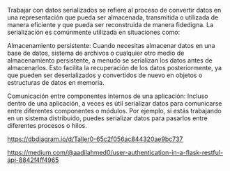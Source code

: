 Trabajar con datos serializados se refiere al proceso de convertir datos en una representación que pueda ser almacenada, transmitida o utilizada de manera eficiente y que pueda ser reconstruida de manera fidedigna. La serialización es comúnmente utilizada en situaciones como:

Almacenamiento persistente: Cuando necesitas almacenar datos en una base de datos, sistema de archivos o cualquier otro medio de almacenamiento persistente, a menudo se serializan los datos antes de almacenarlos. Esto facilita la recuperación de los datos posteriormente, ya que pueden ser deserializados y convertidos de nuevo en objetos o estructuras de datos en memoria.

Comunicación entre componentes internos de una aplicación: Incluso dentro de una aplicación, a veces es útil serializar datos para comunicarse entre diferentes componentes o módulos. Por ejemplo, si estás trabajando en un sistema distribuido, puedes serializar datos para pasarlos entre diferentes procesos o hilos.

https://dbdiagram.io/d/Taller0-65c2f056ac844320ae9bc737

https://medium.com/@aadilahmed0/user-authentication-in-a-flask-restful-api-8842f4ff4965
